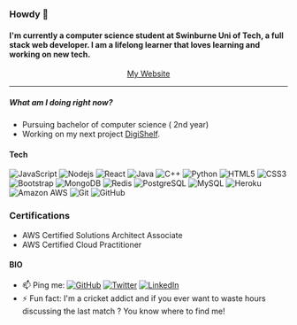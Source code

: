 ### Howdy 👋

#### I'm currently a computer science student at Swinburne Uni of Tech, a full stack web developer. I am a lifelong learner that loves learning and working on new tech.

<p align="center">
	<a href="https://rohinchopra.com">My Website<a/>
</p>
<hr/>

##### What am I doing right now?

- Pursuing bachelor of computer science ( 2nd year)
- Working on my next project <a href="https://github.com/Rohin1212/DigiShelf">DigiShelf</a>.

#### Tech

![JavaScript](https://img.shields.io/badge/-JavaScript-black?style=flat-square&logo=javascript)
![Nodejs](https://img.shields.io/badge/-Nodejs-black?style=flat-square&logo=Node.js)
![React](https://img.shields.io/badge/-React-black?style=flat-square&logo=react)
![Java](https://img.shields.io/badge/-java-E34A86?style=flat-square&logo=java)
![C++](https://img.shields.io/badge/-C++-00599C?style=flat-square&logo=c)
![Python](https://img.shields.io/badge/-Python-black?style=flat-square&logo=Python)
![HTML5](https://img.shields.io/badge/-HTML5-E34F26?style=flat-square&logo=html5&logoColor=white)
![CSS3](https://img.shields.io/badge/-CSS3-1572B6?style=flat-square&logo=css3)
![Bootstrap](https://img.shields.io/badge/-Bootstrap-563D7C?style=flat-square&logo=bootstrap)
![MongoDB](https://img.shields.io/badge/-MongoDB-black?style=flat-square&logo=mongodb)
![Redis](https://img.shields.io/badge/-Redis-black?style=flat-square&logo=Redis)
![PostgreSQL](https://img.shields.io/badge/-PostgreSQL-336791?style=flat-square&logo=postgresql)
![MySQL](https://img.shields.io/badge/-MySQL-black?style=flat-square&logo=mysql)
![Heroku](https://img.shields.io/badge/-Heroku-430098?style=flat-square&logo=heroku)
![Amazon AWS](https://img.shields.io/badge/Amazon%20AWS-232F3E?style=flat-square&logo=amazon-aws)
![Git](https://img.shields.io/badge/-Git-black?style=flat-square&logo=git)
![GitHub](https://img.shields.io/badge/-GitHub-181717?style=flat-square&logo=github)

### Certifications
- AWS Certified Solutions Architect Associate
- AWS Certified Cloud Practitioner 

#### BIO

- 📫 Ping me: <a href="https://github.com/Rohin1212">![GitHub](https://img.shields.io/badge/-GitHub-181717?style=flat-square&logo=github)</a>
  <a href="https://twitter.com/RohinChopra3">![Twitter](https://img.shields.io/badge/Twitter-1DA1F2?style=flat-square&logo=twitter&logoColor=white)</a>
  <a href="https://www.linkedin.com/in/rohin-chopra-2b38791a0/">![LinkedIn](https://img.shields.io/badge/LinkedIn-0077B5?style=flat-square&logo=linkedin&logoColor=white)</a>
- ⚡️ Fun fact: I'm a cricket addict and if you ever want to waste hours discussing the last match ? You know where to find me!
